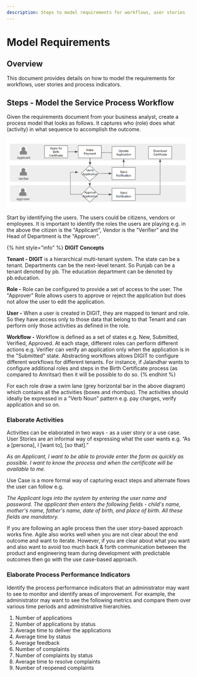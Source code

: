 ```yaml
---
description: Steps to model requirements for workflows, user stories
---
```


# Model Requirements

## Overview

This document provides details on how to model the requirements for workflows, user stories and process indicators.&#x20;

## **Steps - Model the Service Process Workflow**

Given the requirements document from your business analyst, create a process model that looks as follows. It captures who (role) does what (activity) in what sequence to accomplish the outcome.&#x20;

![Workflow diagram for  birth certificate registration](<../../.gitbook/assets/image (21) (1).png>)

Start by identifying the users. The users could be citizens, vendors or employees. It is important to identify the roles the users are playing e.g. in the above the citizen is the "Applicant", Vendor is the "Verifier" and the Head of Department is the "Approver".&#x20;

{% hint style="info" %}
**DIGIT Concepts**

**Tenant - DIGIT** is a hierarchical multi-tenant system. The state can be a tenant. Departments can be the next-level tenant. So Punjab can be a tenant denoted by pb. The education department can be denoted by pb.education.&#x20;

**Role -** Role can be configured to provide a set of access to the user. The "Approver" Role allows users to approve or reject the application but does not allow the user to edit the application.&#x20;

**User -** When a user is created in DIGIT, they are mapped to tenant and role. So they have access only to those data that belong to that Tenant and can perform only those activities as defined in the role.&#x20;

**Workflow -** Workflow is defined as a set of states e.g. New, Submitted, Verified, Approved. At each stage, different roles can perform different actions e.g. Verifier can verify an application only when the application is in the "Submitted" state. Abstracting workflows allows DIGIT to configure different workflows for different tenants. For instance, if Jalandhar wants to configure additional roles and steps in the Birth Certificate process (as compared to Amritsar) then it will be possible to do so.&#x20;
{% endhint %}

For each role draw a swim lane (grey horizontal bar in the above diagram) which contains all the activities (boxes and rhombus). The activities should ideally be expressed in a "Verb Noun" pattern e.g. pay charges, verify application and so on.&#x20;

### **Elaborate Activities**

Activities can be elaborated in two ways - as a user story or a use case. User Stories are an informal way of expressing what the user wants e.g. “As a \[persona], I \[want to], \[so that].”&#x20;

_As an Applicant, I want to be able to provide enter the form as quickly as possible. I want to know the process and when the certificate will be available to me._&#x20;

Use Case is a more formal way of capturing exact steps and alternate flows the user can follow e.g.&#x20;

_The Applicant logs into the system by entering the user name and password. The applicant then enters the following fields - child's name, mother's name, father's name, date of birth, and place of birth. All these fields are mandatory._&#x20;

If you are following an agile process then the user story-based approach works fine. Agile also works well when you are not clear about the end outcome and want to iterate. However, if you are clear about what you want and also want to avoid too much back & forth communication between the product and engineering team during development with predictable outcomes then go with the use case-based approach.&#x20;

### **Elaborate Process Performance Indicators**

Identify the process performance indicators that an administrator may want to see to monitor and identify areas of improvement. For example, the administrator may want to see the following metrics and compare them over various time periods and administrative hierarchies.

1. Number of applications
2. Number of applications by status
3. Average time to deliver the applications
4. Average time by status
5. Average feedback
6. Number of complaints
7. Number of complaints by status
8. Average time to resolve complaints
9. Number of reopened complaints
